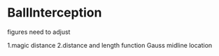 # BallInterception

figures need to adjust

1.magic distance
2.distance and length function
Gauss
midline location
